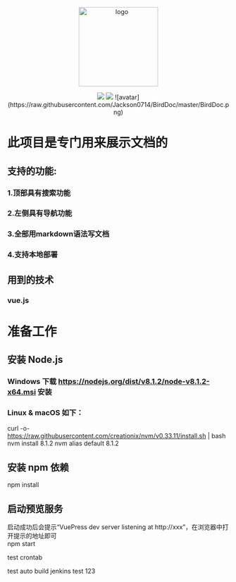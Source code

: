<p align="center">
  <a href="https://vuepress.vuejs.org/" target="_blank">
    <img width="180" src="https://images.cnblogs.com/cnblogs_com/jackson0714/809472/o_qrcode_wkljg.jpg" alt="logo">
  </a>
</p>

<p align="center">
  <a href="https://www.cnblogs.com/jackson0714/p/birddoc.html"><img src="https://img.shields.io/npm/v/drone.svg" ></a>
  <a href="https://www.cnblogs.com/jackson0714/p/birddoc.html"><img src="https://img.shields.io/badge/language-markdown-Red.svg" ></a>
![avatar](https://raw.githubusercontent.com/Jackson0714/BirdDoc/master/BirdDoc.png)
</p>



# 此项目是专门用来展示文档的
## 支持的功能:
### 1.顶部具有搜索功能
### 2.左侧具有导航功能
### 3.全部用markdown语法写文档
### 4.支持本地部署

## 用到的技术
### vue.js

# 准备工作
## 安装 Node.js
### Windows 下载 https://nodejs.org/dist/v8.1.2/node-v8.1.2-x64.msi 安装
### Linux & macOS 如下：
curl -o- https://raw.githubusercontent.com/creationix/nvm/v0.33.11/install.sh | bash
nvm install 8.1.2
nvm alias default 8.1.2

## 安装 npm 依赖
npm install

## 启动预览服务
启动成功后会提示“VuePress dev server listening at http://xxx”，在浏览器中打开提示的地址即可   
npm start

test crontab

test auto build jenkins 
test 123

